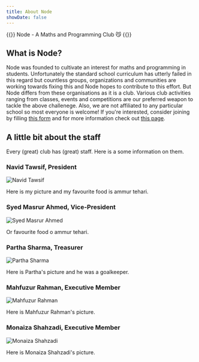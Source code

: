 ```yaml
---
title: About Node
showDate: false
---
```


{{<lead >}}
Node - A Maths and Programming Club :smirk_cat:
{{</lead >}}

## What is Node?

Node was founded to cultivate an interest for maths and programming in students. Unfortunately the standard school curriculum has utterly failed in this regard but countless groups, organizations and communities are working towards fixing this and Node hopes to contribute to this effort. But Node differs from these organisations as it is a club. Various club activities ranging from classes, events and competitions are our preferred weapon to tackle the above challenege. Also, we are not affiliated to any particular school so most everyone is welcome! If you're interested, consider joining by filling [this form](https://docs.google.com/forms/d/e/1FAIpQLSdElN3BA2mJZpMfSiFXALVu-GRVnDrywjQMg9ISs_9TSGwZtQ/viewform?usp=sf_link) and for more information check out [this page](../posts/club-info).

## A little bit about the staff

Every (great) club has (great) staff. Here is a some information on them.

### Navid Tawsif, President

![Navid Tawsif](img/navid_tawsif.jpg)

Here is my picture and my favourite food is ammur tehari.

### Syed Masrur Ahmed, Vice-President

![Syed Masrur Ahmed](img/syed_masrur_ahmed.jpg)

Or favourite food o ammur tehari.

### Partha Sharma, Treasurer

![Partha Sharma](img/partha_sharma.jpg)

Here is Partha's picture and he was a goalkeeper.

### Mahfuzur Rahman, Executive Member

![Mahfuzur Rahman](img/mahfuzur_rahman.jpg)

Here is Mahfuzur Rahman's picture.

### Monaiza Shahzadi, Executive Member

![Monaiza Shahzadi](img/monaiza_shahzadi.jpg)

Here is Monaiza Shahzadi's picture.
